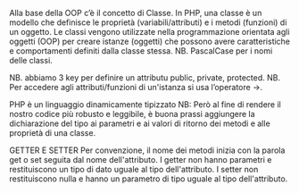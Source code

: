 Alla base della OOP c’è il concetto di Classe.
In PHP, una classe è un modello che definisce le proprietà (variabili/attributi) e i metodi (funzioni) di un oggetto.
Le classi vengono utilizzate nella programmazione orientata agli oggetti (OOP) per creare istanze (oggetti) che possono avere caratteristiche e comportamenti definiti dalla classe stessa.
NB. PascalCase per i nomi delle classi.

NB. abbiamo 3 key per definire un attributu public, private, protected.
NB.  Per accedere agli attributi/funzioni di un'istanza si usa l’operatore  ->.

PHP è un linguaggio dinamicamente tipizzato
NB: Però al fine di rendere il nostro codice più robusto e leggibile, è buona prassi aggiungere la dichiarazione del tipo ai parametri e ai valori di ritorno dei metodi e alle proprietà di una classe.

GETTER E SETTER 
Per convenzione, il nome dei metodi inizia con la parola get o set seguita dal nome dell'attributo.
I getter non hanno parametri e restituiscono un tipo di dato uguale al tipo dell'attributo. 
I setter non restituiscono nulla e hanno un parametro di tipo uguale al tipo dell'attributo.